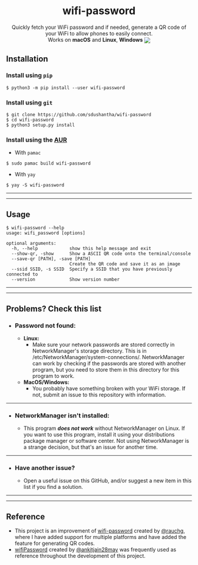 <h1 align="center">
wifi-password
</h1>
<p align="center">
Quickly fetch your WiFi password and if needed, generate a QR code of your WiFi to allow phones to easily connect.
<br>
Works on <b>macOS</b> and <b>Linux</b>, <b>Windows</b>
<img src="images/demo.gif" align="center">
</p>

## Installation

### Install using `pip`
```console
$ python3 -m pip install --user wifi-password
```

### Install using `git`
```
$ git clone https://github.com/sdushantha/wifi-password
$ cd wifi-password
$ python3 setup.py install
```

### Install using the [AUR](https://aur.archlinux.org/packages/wifi-password/)
- With `pamac`
```console
$ sudo pamac build wifi-password
```
- With `yay`
```console
$ yay -S wifi-password
```

---
---
## Usage
```console
$ wifi-password --help
usage: wifi_password [options]

optional arguments:
  -h, --help            show this help message and exit
  --show-qr, -show      Show a ASCII QR code onto the terminal/console
  --save-qr [PATH], -save [PATH]
                        Create the QR code and save it as an image
  --ssid SSID, -s SSID  Specify a SSID that you have previously connected to
  --version             Show version number
```

---
---
## Problems? Check this list
- ### Password not found:
  - **Linux:**
    - Make sure your network passwords are stored correctly in NetworkManager's storage directory. This is in /etc/NetworkManager/system-connections/. NetworkManager can work by checking if the passwords are stored with another program, but you need to store them in this directory for this program to work.
  - **MacOS/Windows:**
    - You probably have something broken with your WiFi storage. If not, submit an issue to this repository with information.
---
- ### NetworkManager isn't installed:
  - This program ***does not work*** without NetworkManager on Linux. If you want to use this program, install it using your distributions package manager or software center. Not using NetworkManager is a strange decision, but that's an issue for another time.
---
- ### Have another issue?
  - Open a useful issue on this GitHub, and/or suggest a new item in this list if you find a solution.

---
---
## Reference
- This project is an improvement of [wifi-password](https://github.com/rauchg/wifi-password) created by [@rauchg](https://github.com/rauchg), where I have added support for multiple platforms and have added the feature for generating QR codes.
- [wifiPassword](https://github.com/ankitjain28may/wifiPassword) created by [@ankitjain28may](https://github.com/ankitjain28may) was frequently used as reference throughout the development of this project.
